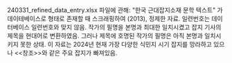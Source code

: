 240331_refined_data_entry.xlsx 파일에 관해: "한국 근대잡지소재 문학 텍스트" 가 데이테베이스로 형태로 존재할 때 스크래핑하여 (2013), 정제한 자료. 일련번호는 데이터베이스 일련번호와 맞지 않음. 
작가의 필명을 본명과 최대한 일치시켰고 잡지 기사의 제목을 현대어로 변환하였음. 그러나 제목에 호명된 작가의 필명은 아직 본명과 일치시키지 못한 상태. 
이 자료는 2024년 현재 가장 다양한 식민지 시기 잡지를 망라하고 있으나 <<창조>>와 같은 주요 잡지가 빠져있음.  
